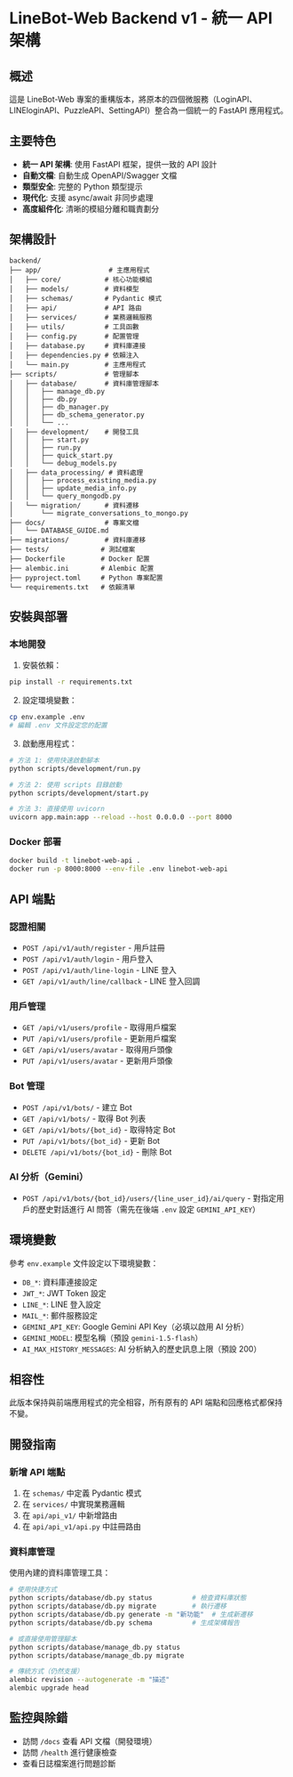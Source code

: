 # LineBot-Web Backend v1 - 統一 API 架構

## 概述

這是 LineBot-Web 專案的重構版本，將原本的四個微服務（LoginAPI、LINEloginAPI、PuzzleAPI、SettingAPI）整合為一個統一的 FastAPI 應用程式。

## 主要特色

- **統一 API 架構**: 使用 FastAPI 框架，提供一致的 API 設計
- **自動文檔**: 自動生成 OpenAPI/Swagger 文檔
- **類型安全**: 完整的 Python 類型提示
- **現代化**: 支援 async/await 非同步處理
- **高度組件化**: 清晰的模組分離和職責劃分

## 架構設計

```
backend/
├── app/                 # 主應用程式
│   ├── core/           # 核心功能模組
│   ├── models/         # 資料模型
│   ├── schemas/        # Pydantic 模式
│   ├── api/            # API 路由
│   ├── services/       # 業務邏輯服務
│   ├── utils/          # 工具函數
│   ├── config.py       # 配置管理
│   ├── database.py     # 資料庫連接
│   ├── dependencies.py # 依賴注入
│   └── main.py         # 主應用程式
├── scripts/            # 管理腳本
│   ├── database/       # 資料庫管理腳本
│   │   ├── manage_db.py
│   │   ├── db.py
│   │   ├── db_manager.py
│   │   ├── db_schema_generator.py
│   │   └── ...
│   ├── development/    # 開發工具
│   │   ├── start.py
│   │   ├── run.py
│   │   ├── quick_start.py
│   │   └── debug_models.py
│   ├── data_processing/ # 資料處理
│   │   ├── process_existing_media.py
│   │   ├── update_media_info.py
│   │   └── query_mongodb.py
│   └── migration/      # 資料遷移
│       └── migrate_conversations_to_mongo.py
├── docs/               # 專案文檔
│   └── DATABASE_GUIDE.md
├── migrations/         # 資料庫遷移
├── tests/             # 測試檔案
├── Dockerfile         # Docker 配置
├── alembic.ini        # Alembic 配置
├── pyproject.toml     # Python 專案配置
└── requirements.txt   # 依賴清單
```

## 安裝與部署

### 本地開發

1. 安裝依賴：
```bash
pip install -r requirements.txt
```

2. 設定環境變數：
```bash
cp env.example .env
# 編輯 .env 文件設定您的配置
```

3. 啟動應用程式：
```bash
# 方法 1: 使用快速啟動腳本
python scripts/development/run.py

# 方法 2: 使用 scripts 目錄啟動
python scripts/development/start.py

# 方法 3: 直接使用 uvicorn
uvicorn app.main:app --reload --host 0.0.0.0 --port 8000
```

### Docker 部署

```bash
docker build -t linebot-web-api .
docker run -p 8000:8000 --env-file .env linebot-web-api
```

## API 端點

### 認證相關
- `POST /api/v1/auth/register` - 用戶註冊
- `POST /api/v1/auth/login` - 用戶登入
- `POST /api/v1/auth/line-login` - LINE 登入
- `GET /api/v1/auth/line/callback` - LINE 登入回調

### 用戶管理
- `GET /api/v1/users/profile` - 取得用戶檔案
- `PUT /api/v1/users/profile` - 更新用戶檔案
- `GET /api/v1/users/avatar` - 取得用戶頭像
- `PUT /api/v1/users/avatar` - 更新用戶頭像

### Bot 管理
- `POST /api/v1/bots/` - 建立 Bot
- `GET /api/v1/bots/` - 取得 Bot 列表
- `GET /api/v1/bots/{bot_id}` - 取得特定 Bot
- `PUT /api/v1/bots/{bot_id}` - 更新 Bot
- `DELETE /api/v1/bots/{bot_id}` - 刪除 Bot

### AI 分析（Gemini）
- `POST /api/v1/bots/{bot_id}/users/{line_user_id}/ai/query` - 對指定用戶的歷史對話進行 AI 問答（需先在後端 `.env` 設定 `GEMINI_API_KEY`）


## 環境變數

參考 `env.example` 文件設定以下環境變數：

- `DB_*`: 資料庫連接設定
- `JWT_*`: JWT Token 設定
- `LINE_*`: LINE 登入設定
- `MAIL_*`: 郵件服務設定
- `GEMINI_API_KEY`: Google Gemini API Key（必填以啟用 AI 分析）
- `GEMINI_MODEL`: 模型名稱（預設 `gemini-1.5-flash`）
- `AI_MAX_HISTORY_MESSAGES`: AI 分析納入的歷史訊息上限（預設 200）

## 相容性

此版本保持與前端應用程式的完全相容，所有原有的 API 端點和回應格式都保持不變。

## 開發指南

### 新增 API 端點

1. 在 `schemas/` 中定義 Pydantic 模式
2. 在 `services/` 中實現業務邏輯
3. 在 `api/api_v1/` 中新增路由
4. 在 `api/api_v1/api.py` 中註冊路由

### 資料庫管理

使用內建的資料庫管理工具：

```bash
# 使用快捷方式
python scripts/database/db.py status          # 檢查資料庫狀態
python scripts/database/db.py migrate         # 執行遷移
python scripts/database/db.py generate -m "新功能"  # 生成新遷移
python scripts/database/db.py schema          # 生成架構報告

# 或直接使用管理腳本
python scripts/database/manage_db.py status
python scripts/database/manage_db.py migrate

# 傳統方式（仍然支援）
alembic revision --autogenerate -m "描述"
alembic upgrade head
```

## 監控與除錯

- 訪問 `/docs` 查看 API 文檔（開發環境）
- 訪問 `/health` 進行健康檢查
- 查看日誌檔案進行問題診斷 
